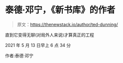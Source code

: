 # 泰德·邓宁，《新书库》的作者

> 原文：<https://thenewstack.io/author/ted-dunning/>

直到它变得无聊(对局外人来说)才算真正的工程

2021 年 5 月 13 日早上 6 点 34 分

作者:泰德·邓宁